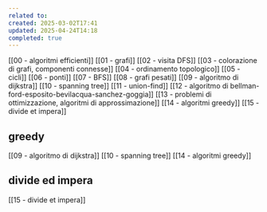 ```yaml
---
related to: 
created: 2025-03-02T17:41
updated: 2025-04-24T14:18
completed: true
---
```

[[00 - algoritmi efficienti]]
[[01 - grafi]]
[[02 - visita DFS]]
[[03 - colorazione di grafi, componenti connesse]]
[[04 - ordinamento topologico]]
[[05 - cicli]]
[[06 - ponti]]
[[07 - BFS]]
[[08 - grafi pesati]]
[[09 - algoritmo di dijkstra]]
[[10 - spanning tree]]
[[11 - union-find]]
[[12 - algoritmo di bellman-ford-esposito-bevilacqua-sanchez-goggia]]
[[13 - problemi di ottimizzazione, algoritmi di approssimazione]]
[[14 - algoritmi greedy]]
[[15 - divide et impera]]

## greedy
[[09 - algoritmo di dijkstra]]
[[10 - spanning tree]]
[[14 - algoritmi greedy]]

## divide ed impera
[[15 - divide et impera]]